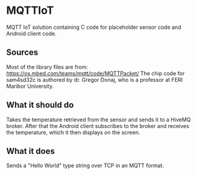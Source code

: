 # MQTTIoT
MQTT IoT solution containing C code for placeholder sensor code and Android client code.
## Sources ##
Most of the library files are from:  https://os.mbed.com/teams/mqtt/code/MQTTPacket/
The chip code for sam4sd32c is authored by dr. Gregor Donaj, who is a professor at FERI Maribor University.

## What it should do ##
Takes the temperature retrieved from the sensor and sends it to a HiveMQ broker. After that the Android client subscribes to the broker and receives the temperature, which it then displays on the screen.

## What it does ##
Sends a "Hello World" type string over TCP in an MQTT format.
